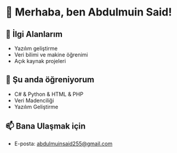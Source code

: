 # 👋 Merhaba, ben Abdulmuin Said!

## 👀 İlgi Alanlarım
- Yazılım geliştirme
- Veri bilimi ve makine öğrenimi
- Açık kaynak projeleri

## 🌱 Şu anda öğreniyorum
- C# & Python & HTML & PHP
- Veri Madenciliği
- Yazılım Geliştirme

## 📫 Bana Ulaşmak için
- E-posta: abdulmuinsaid255@gmail.com
